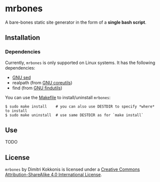 # mrbones
A bare-bones static site generator in the form of a **single bash script**.

## Installation
### Dependencies
Currently, `mrbones` is only supported on Linux systems. It has the following dependencies:
- [GNU sed](https://www.gnu.org/software/sed/)
- realpath (from [GNU coreutils](https://www.gnu.org/software/coreutils/))
- find (from [GNU findutils](https://www.gnu.org/software/findutils/))

You can use the [Makefile](./Makefile) to install/uninstall `mrbones`:
```console
$ sudo make install    # you can also use DESTDIR to specify *where* to install
$ sudo make uninstall  # use same DESTDIR as for `make install`
```

## Use
TODO

## License
`mrbones` by Dimitri Kokkonis is licensed under a [Creative Commons Attribution-ShareAlike 4.0
International License](https://creativecommons.org/licenses/by-sa/4.0/).
